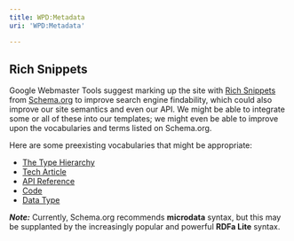 ```yaml
---
title: WPD:Metadata
uri: 'WPD:Metadata'

---
```

## <span>Rich Snippets</span>

Google Webmaster Tools suggest marking up the site with [Rich Snippets](https://support.google.com/webmasters/bin/answer.py?hl=en&answer=99170) from [Schema.org](http://schema.org/) to improve search engine findability, which could also improve our site semantics and even our API. We might be able to integrate some or all of these into our templates; we might even be able to improve upon the vocabularies and terms listed on Schema.org.

Here are some preexisting vocabularies that might be appropriate:

-   [The Type Hierarchy](http://schema.org/docs/full.html)
-   [Tech Article](http://schema.org/TechArticle)
-   [API Reference](http://schema.org/APIReference)
-   [Code](http://schema.org/Code)
-   [Data Type](http://schema.org/DataType)

***Note:*** Currently, Schema.org recommends **microdata** syntax, but this may be supplanted by the increasingly popular and powerful **RDFa Lite** syntax.